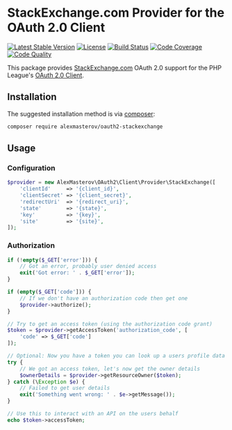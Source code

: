# StackExchange.com Provider for the OAuth 2.0 Client

[![Latest Stable Version](https://poser.pugx.org/alexmasterov/oauth2-stackexchange/v/stable)](https://packagist.org/packages/alexmasterov/oauth2-stackexchange)
[![License](https://img.shields.io/packagist/l/alexmasterov/oauth2-stackexchange.svg)](https://github.com/AlexMasterov/oauth2-stackexchange/blob/master/LICENSE)
[![Build Status](https://travis-ci.org/AlexMasterov/oauth2-stackexchange.svg)](https://travis-ci.org/AlexMasterov/oauth2-stackexchange)
[![Code Coverage](https://scrutinizer-ci.com/g/AlexMasterov/oauth2-stackexchange/badges/coverage.png?b=master)](https://scrutinizer-ci.com/g/AlexMasterov/oauth2-stackexchange/?branch=master)
[![Code Quality](https://scrutinizer-ci.com/g/AlexMasterov/oauth2-stackexchange/badges/quality-score.png?b=master)](https://scrutinizer-ci.com/g/AlexMasterov/oauth2-stackexchange/?branch=master)

This package provides [StackExchange.com](https://stackexchange.com) OAuth 2.0 support for the PHP League's [OAuth 2.0 Client](https://github.com/thephpleague/oauth2-client).

## Installation

The suggested installation method is via [composer](https://getcomposer.org/):

```sh
composer require alexmasterov/oauth2-stackexchange
```

## Usage

### Configuration
```php
$provider = new AlexMasterov\OAuth2\Client\Provider\StackExchange([
    'clientId'     => '{client_id}',
    'clientSecret' => '{client_secret}',
    'redirectUri'  => '{redirect_uri}',
    'state'        => '{state}',
    'key'          => '{key}',
    'site'         => '{site}',
]);
```

### Authorization
```php
if (!empty($_GET['error'])) {
    // Got an error, probably user denied access
    exit('Got error: ' . $_GET['error']);
}

if (empty($_GET['code'])) {
    // If we don't have an authorization code then get one
    $provider->authorize();
}

// Try to get an access token (using the authorization code grant)
$token = $provider->getAccessToken('authorization_code', [
    'code' => $_GET['code']
]);

// Optional: Now you have a token you can look up a users profile data
try {
    // We got an access token, let's now get the owner details
    $ownerDetails = $provider->getResourceOwner($token);
} catch (\Exception $e) {
    // Failed to get user details
    exit('Something went wrong: ' . $e->getMessage());
}

// Use this to interact with an API on the users behalf
echo $token->accessToken;
```
